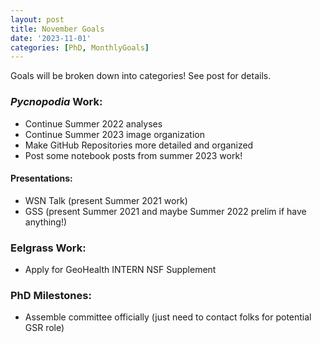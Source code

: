 ```yaml
---
layout: post
title: November Goals
date: '2023-11-01'
categories: [PhD, MonthlyGoals]
---
```


Goals will be broken down into categories! See post for details.

### _Pycnopodia_ Work:
- Continue Summer 2022 analyses
- Continue Summer 2023 image organization
- Make GitHub Repositories more detailed and organized
- Post some notebook posts from summer 2023 work!

#### Presentations:
- WSN Talk (present Summer 2021 work)
- GSS (present Summer 2021 and maybe Summer 2022 prelim if have anything!)

### Eelgrass Work:
- Apply for GeoHealth INTERN NSF Supplement

### PhD Milestones:
- Assemble committee officially (just need to contact folks for potential GSR role)
